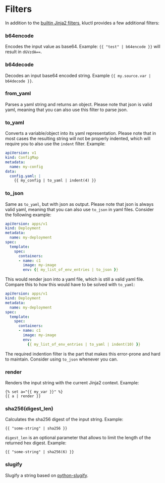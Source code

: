 <!-- This comment is uncommented when auto-synced to www-kluctl.io

---
title: "Filters"
linkTitle: "Filters"
weight: 3
description: >
    Available filters.
---
-->

# Filters

In addition to the [builtin Jinja2 filters](https://jinja.palletsprojects.com/en/3.1.x/templates/#list-of-builtin-filters),
kluctl provides a few additional filters:

### b64encode
Encodes the input value as base64. Example: `{{ "test" | b64encode }}` will result in `dGVzdA==`.

### b64decode
Decodes an input base64 encoded string. Example `{{ my.source.var | b64decode }}`.

### from_yaml
Parses a yaml string and returns an object. Please note that json is valid yaml, meaning that you can also use this
filter to parse json.

### to_yaml
Converts a variable/object into its yaml representation. Please note that in most cases the resulting string will not
be properly indented, which will require you to also use the `indent` filter. Example:

```yaml
apiVersion: v1
kind: ConfigMap
metadata:
  name: my-config
data:
  config.yaml: |
    {{ my_config | to_yaml | indent(4) }}
```

### to_json
Same as `to_yaml`, but with json as output. Please note that json is always valid yaml, meaning that you can also use
`to_json` in yaml files. Consider the following example:

```yaml
apiVersion: apps/v1
kind: Deployment
metadata:
  name: my-deployment
spec:
  template:
    spec:
      containers:
      - name: c1
        image: my-image
        env: {{ my_list_of_env_entries | to_json }}
```

This would render json into a yaml file, which is still a valid yaml file. Compare this to how this would have to be
solved with `to_yaml`:

```yaml
apiVersion: apps/v1
kind: Deployment
metadata:
  name: my-deployment
spec:
  template:
    spec:
      containers:
      - name: c1
        image: my-image
        env:
          {{ my_list_of_env_entries | to_yaml | indent(10) }}
```

The required indention filter is the part that makes this error-prone and hard to maintain. Consider using `to_json`
whenever you can.

### render
Renders the input string with the current Jinja2 context. Example:
```
{% set a="{{ my_var }}" %}
{{ a | render }}
```

### sha256(digest_len)
Calculates the sha256 digest of the input string. Example:
```
{{ "some-string" | sha256 }}
```

`digest_len` is an optional parameter that allows to limit the length of the returned hex digest. Example:
```
{{ "some-string" | sha256(6) }}
```

### slugify
Slugify a string based on [python-slugify](https://github.com/un33k/python-slugify).
